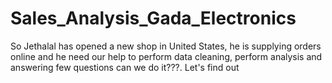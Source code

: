 # Sales_Analysis_Gada_Electronics

So Jethalal has opened a new shop in United States, he is supplying orders online and he need our help to perform data cleaning, perform analysis and answering few questions can we do it???. Let's find out


